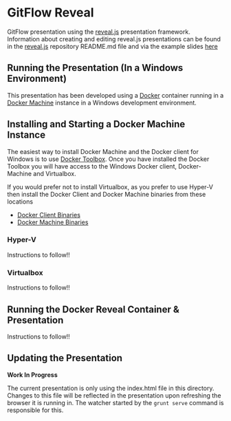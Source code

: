 # GitFlow Reveal
GitFlow presentation using the [reveal.js](https://github.com/hakimel/reveal.js)
presentation framework. Information about creating and editing reveal.js 
presentations can be found in the [reveal.js](https://github.com/hakimel/reveal.js)
repository README.md file and via the example slides [here](http://lab.hakim.se/reveal-js/#/)

## Running the Presentation (In a Windows Environment)
This presentation has been developed using a [Docker](http://www.docker.com)
container running in a [Docker Machine](https://docs.docker.com/machine/) instance
in a Windows development environment.

## Installing and Starting a Docker Machine Instance

The easiest way to install Docker Machine and the Docker client for Windows is
to use [Docker Toolbox](https://docs.docker.com/installation/windows/). Once
you have installed the Docker Toolbox you will have access to the Windows Docker
client, Docker-Machine and Virtualbox.

If you would prefer not to install Virtualbox, as you prefer to use Hyper-V
then install the Docker Client and Docker Machine binaries from these
locations

* [Docker Client Binaries](https://docs.docker.com/installation/binaries/#get-the-windows-binary)
* [Docker Machine Binaries](https://github.com/docker/machine/releases/)

### Hyper-V
Instructions to follow!!

### Virtualbox
Instructions to follow!!

## Running the Docker Reveal Container & Presentation
Instructions to follow!!

## Updating the Presentation
__Work In Progress__

The current presentation is only using the index.html file in this directory.
Changes to this file will be reflected in the presentation upon refreshing the
browser it is running in. The watcher started by the ```grunt serve``` command 
is responsible for this.